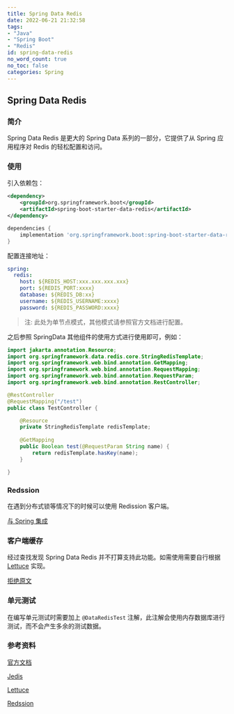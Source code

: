 ```yaml
---
title: Spring Data Redis
date: 2022-06-21 21:32:58
tags:
- "Java"
- "Spring Boot"
- "Redis"
id: spring-data-redis
no_word_count: true
no_toc: false
categories: Spring
---
```


## Spring Data Redis

### 简介

Spring Data Redis 是更大的 Spring Data 系列的一部分，它提供了从 Spring 应用程序对 Redis 的轻松配置和访问。

### 使用

引入依赖包：

```xml
<dependency>
    <groupId>org.springframework.boot</groupId>
    <artifactId>spring-boot-starter-data-redis</artifactId>
</dependency>
```

```groovy
dependencies {
    implementation 'org.springframework.boot:spring-boot-starter-data-redis'
}
```

配置连接地址：

```yaml
spring:
  redis:
    host: ${REDIS_HOST:xxx.xxx.xxx.xxx}
    port: ${REDIS_PORT:xxxx}
    database: ${REDIS_DB:xx}
    username: ${REDIS_USERNAME:xxxx}
    password: ${REDIS_PASSWORD:xxxx}
```

> 注: 此处为单节点模式，其他模式请参照官方文档进行配置。

之后参照 SpringData 其他组件的使用方式进行使用即可，例如：

```java
import jakarta.annotation.Resource;
import org.springframework.data.redis.core.StringRedisTemplate;
import org.springframework.web.bind.annotation.GetMapping;
import org.springframework.web.bind.annotation.RequestMapping;
import org.springframework.web.bind.annotation.RequestParam;
import org.springframework.web.bind.annotation.RestController;

@RestController
@RequestMapping("/test")
public class TestController {

    @Resource
    private StringRedisTemplate redisTemplate;
    
    @GetMapping
    public Boolean test(@RequestParam String name) {
        return redisTemplate.hasKey(name);
    }

}
```

### Redssion

在遇到分布式锁等情况下的时候可以使用 Redission 客户端。

[与 Spring 集成](https://redisson.org/docs/integration-with-spring/)

### 客户端缓存

经过查找发现 Spring Data Redis 并不打算支持此功能。如需使用需要自行根据 [Lettuce](https://github.com/lettuce-io/lettuce-core/issues/1281) 实现。

[拒绝原文](https://github.com/spring-projects/spring-data-redis/issues/1937)

### 单元测试

在编写单元测试时需要加上 `@DataRedisTest` 注解，此注解会使用内存数据库进行测试，而不会产生多余的测试数据。 

### 参考资料

[官方文档](https://docs.spring.io/spring-data/redis/docs/current/reference/html/)

[Jedis](https://redis.github.io/jedis/)

[Lettuce](https://redis.github.io/lettuce/)

[Redssion](https://redisson.org/docs/)
